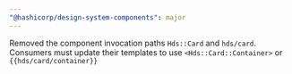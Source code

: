 ```yaml
---
"@hashicorp/design-system-components": major
---
```


Removed the component invocation paths `Hds::Card` and `hds/card`. Consumers must update their templates to use `<Hds::Card::Container>` or `{{hds/card/container}}`
